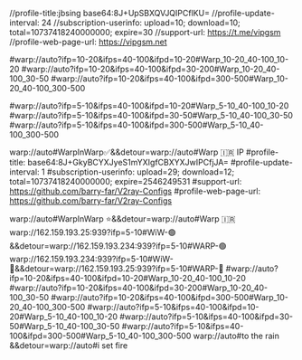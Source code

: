 //profile-title:jbsing base64:8J+UpSBXQVJQIPCflKU=
//profile-update-interval: 24
//subscription-userinfo: upload=10; download=10; total=10737418240000000; expire=30
//support-url: https://t.me/vipgsm
//profile-web-page-url: https://vipgsm.net

#warp://auto?ifp=10-20&ifps=40-100&ifpd=10-20#Warp_10-20_40-100_10-20
#warp://auto?ifp=10-20&ifps=40-100&ifpd=30-200#Warp_10-20_40-100_30-50
#warp://auto?ifp=10-20&ifps=40-100&ifpd=300-500#Warp_10-20_40-100_300-500


#warp://auto?ifp=5-10&ifps=40-100&ifpd=10-20#Warp_5-10_40-100_10-20
#warp://auto?ifp=5-10&ifps=40-100&ifpd=30-50#Warp_5-10_40-100_30-50
#warp://auto?ifp=5-10&ifps=40-100&ifpd=300-500#Warp_5-10_40-100_300-500

warp://auto#WarpInWarp✅&&detour=warp://auto#Warp 🇮🇷 IP
#profile-title: base64:8J+GkyBCYXJyeS1mYXIgfCBXYXJwIPCfjJA=
#profile-update-interval: 1
#subscription-userinfo: upload=29; download=12; total=10737418240000000; expire=2546249531
#support-url: https://github.com/barry-far/V2ray-Configs
#profile-web-page-url: https://github.com/barry-far/V2ray-Configs

warp://auto#WarpInWarp ⭐️&&detour=warp://auto#Warp 🇮🇷
warp://162.159.193.25:939?ifp=5-10#WiW-🟢&&detour=warp://162.159.193.234:939?ifp=5-10#WARP-🟢
warp://162.159.193.234:939?ifp=5-10#WiW-🔵&&detour=warp://162.159.193.25:939?ifp=5-10#WARP-🔵
#warp://auto?ifp=10-20&ifps=40-100&ifpd=10-20#Warp_10-20_40-100_10-20
#warp://auto?ifp=10-20&ifps=40-100&ifpd=30-200#Warp_10-20_40-100_30-50
#warp://auto?ifp=10-20&ifps=40-100&ifpd=300-500#Warp_10-20_40-100_300-500
#warp://auto?ifp=5-10&ifps=40-100&ifpd=10-20#Warp_5-10_40-100_10-20
#warp://auto?ifp=5-10&ifps=40-100&ifpd=30-50#Warp_5-10_40-100_30-50
#warp://auto?ifp=5-10&ifps=40-100&ifpd=300-500#Warp_5-10_40-100_300-500
warp://auto#to the rain &&detour=warp://auto#i set fire
